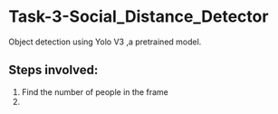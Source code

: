 # Task-3-Social_Distance_Detector
Object detection using Yolo V3 ,a pretrained model.
## Steps involved:
1) Find the number of people in the frame
2)
